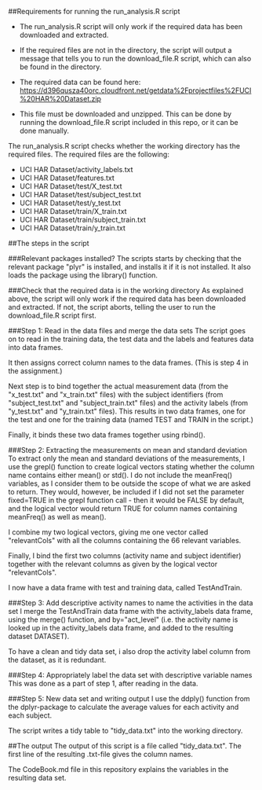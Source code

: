 ##Requirements for running the run_analysis.R script

* The run_analysis.R script will only work if the required data has been downloaded and extracted.

* If the required files are not in the directory, the script will output a message that tells you to run the download_file.R script, which can also be found in the directory.

* The required data can be found here:
https://d396qusza40orc.cloudfront.net/getdata%2Fprojectfiles%2FUCI%20HAR%20Dataset.zip

* This file must be downloaded and unzipped. This can be done by running the download_file.R script included in this repo, or it can be done manually.

The run_analysis.R script checks whether the working directory has the required files. The required files are the following:

- UCI HAR Dataset/activity_labels.txt
- UCI HAR Dataset/features.txt
- UCI HAR Dataset/test/X_test.txt
- UCI HAR Dataset/test/subject_test.txt
- UCI HAR Dataset/test/y_test.txt
- UCI HAR Dataset/train/X_train.txt
- UCI HAR Dataset/train/subject_train.txt
- UCI HAR Dataset/train/y_train.txt

##The steps in the script

###Relevant packages installed?
The scripts starts by checking that the relevant package "plyr" is installed, and installs it if it is not installed. It also loads the package using the library() function.

###Check that the required data is in the working directory
As explained above, the script will only work if the required data has been downloaded and extracted. If not, the script aborts, telling the user to run the download_file.R script first.

###Step 1: Read in the data files and merge the data sets
The script goes on to read in the training data, the test data and the labels and features data into data frames.

It then assigns correct column names to the data frames. (This is step 4 in the assignment.)

Next step is to bind together the actual measurement data (from the "x_test.txt" and "x_train.txt" files) with the subject identifiers (from "subject_test.txt" and "subject_train.txt" files) and the activity labels (from "y_test.txt" and "y_train.txt" files). This results in two data frames, one for the test and one for the training data (named TEST and TRAIN in the script.)

Finally, it binds these two data frames together using rbind().

###Step 2: Extracting the measurements on mean and standard deviation
To extract only the mean and standard deviations of the measurements, I use the grepl() function to create logical vectors stating whether the column name contains either mean() or std(). I do not include the meanFreq() variables, as I consider them to be outside the scope of what we are asked to return. They would, however, be included if I did not set the parameter fixed=TRUE in the grepl function call - then it would be FALSE by default, and the logical vector would return TRUE for column names containing meanFreq() as well as mean(). 

I combine my two logical vectors, giving me one vector called "relevantCols" with all the columns containing the 66 relevant variables.

Finally, I bind the first two columns (activity name and subject identifier) together with the relevant columns as given by the logical vector "relevantCols".

I now have a data frame with test and training data, called TestAndTrain.

###Step 3: Add descriptive activity names to name the activities in the data set
I merge the TestAndTrain data frame with the activity_labels data frame, using the merge() function, and by="act_level" (i.e. the activity name is looked up in the activity_labels data frame, and added to the resulting dataset DATASET).

To have a clean and tidy data set, i also drop the activity label column from the dataset, as it is redundant.

###Step 4: Appropriately label the data set with descriptive variable names
This was done as a part of step 1, after reading in the data.

###Step 5: New data set and writing output
I use the ddply() function from the dplyr-package to calculate the average values for each activity and each subject.

The script writes a tidy table to "tidy_data.txt" into the working directory.

##The output
The output of this script is a file called "tidy_data.txt". The first line of the resulting .txt-file gives the column names.

The CodeBook.md file in this repository explains the variables in the resulting data set.